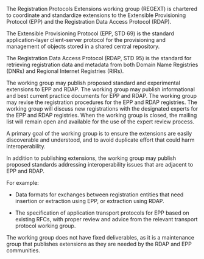 The Registration Protocols Extensions working group (REGEXT) is chartered to coordinate and standardize extensions to the Extensible Provisioning Protocol (EPP) and the Registration Data Access Protocol (RDAP).

The Extensible Provisioning Protocol (EPP, STD 69) is the standard application-layer client-server protocol for the provisioning and management of objects stored in a shared central repository.

The Registration Data Access Protocol (RDAP, STD 95) is the standard for retrieving registration data and metadata from both Domain Name Registries (DNRs) and Regional Internet Registries (RIRs). 

The working group may publish proposed standard and experimental extensions to EPP and RDAP.
The working group may publish informational and best current practice documents for EPP and RDAP.
The working group may revise the registration procedures for the EPP and RDAP registries.
The working group will discuss new registrations with the designated experts for the EPP and RDAP registries.
When the working group is closed, the mailing list will remain open and available for the use of the expert review process.

A primary goal of the working group is to ensure the extensions are easily discoverable and understood, and to avoid duplicate effort that could harm interoperability.

In addition to publishing extensions, the working group may publish proposed standards addressing interoperability issues that are adjacent to EPP and RDAP.

For example:

* Data formats for exchanges between registration entities that need insertion or extraction using EPP, or extraction using RDAP.

*  The specification of application transport protocols for EPP based on existing RFCs, with proper review and advice from the relevant transport protocol working group.

The working group does not have fixed deliverables, as it is a maintenance group that publishes extensions as they are needed by the RDAP and EPP communities.
